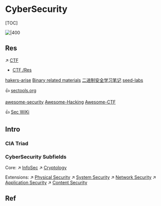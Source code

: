 # CyberSecurity

[TOC]



![|400](../../../Assets/Pics/1920px-CIAJMK1209-en.svg.png)

## Res

↗️ [CTF](👻%20CTF/CTF.md)
- [CTF /Res](👻%20CTF/Res.md)

[hakers-arise](https://www.hackers-arise.com)
[Binary related materials](https://scubsrgroup.github.io/BinaryDatabase/)
[二进制安全学习笔记](https://binhack.readthedocs.io/zh/latest/index.html)
[seed-labs](https://github.com/seed-labs/seed-labs) 

👍 [sectools.org](https://sectools.org)

[awesome-security](https://github.com/sbilly/awesome-security) 
[Awesome-Hacking](https://github.com/Hack-with-Github/Awesome-Hacking) 
[Awesome-CTF](https://github.com/apsdehal/awesome-ctf)

👍 [Sec WiKi](https://www.sec-wiki.com/)

 
 
## Intro
### CIA Triad


### CyberSecurity Subfields
Core: 
↗ [InfoSec](🏰%20InfoSec/InfoSec.md)
↗ [Cryptology](🚬%20Cryptology/Cryptology.md)

Extensions:
↗ [Physical Security](Physical%20Security/Physical%20Security.md)
↗ [System Security](System%20Security/System%20Security.md)
↗ [Network Security](Network%20Security/Network%20Security.md)
↗ [Application Security](Application%20Security/Application%20Security.md)
↗ [Content Security](Content%20Security/Content%20Security.md)



## Ref
[👍《计算机网络安全教程》读书笔记]: https://bye-lemon.github.io/post/f2f7/
